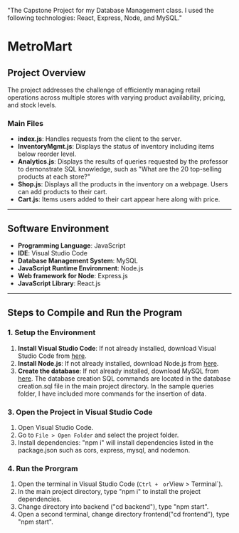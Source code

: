 "The Capstone Project for my Database Management class. I used the following technologies: React, Express, Node, and MySQL." 
# MetroMart

## Project Overview
The project addresses the challenge of efficiently managing retail operations across multiple stores with varying product availability, pricing, and stock levels. 

### Main Files
- **index.js**: Handles requests from the client to the server.
- **InventoryMgmt.js**: Displays the status of inventory including items below reorder level. 
- **Analytics.js**: Displays the results of queries requested by the professor to demonstrate SQL knowledge, such as "What are the 20 top-selling products at each store?"
- **Shop.js**: Displays all the products in the inventory on a webpage. Users can add products to their cart.
- **Cart.js**: Items users added to their cart appear here along with price. 

---

## Software Environment
- **Programming Language**: JavaScript
- **IDE**: Visual Studio Code
- **Database Management System**: MySQL
- **JavaScript Runtime Environment**: Node.js
- **Web framework for Node**: Express.js
- **JavaScript Library**: React.js

---

## Steps to Compile and Run the Program

### 1. Setup the Environment

1. **Install Visual Studio Code**: If not already installed, download Visual Studio Code from [here](https://code.visualstudio.com/).
2. **Install Node.js**: If not already installed, download Node.js from [here]([https://code.visualstudio.com/](https://nodejs.org/en/download/prebuilt-installer)).
3. **Create the database**: If not already installed, download MySQL from [here](https://www.mysql.com/downloads/). The database creation SQL commands are located in the database creation.sql file in the main project directory. In the sample queries folder, I have included more commands for the insertion of data. 

### 3. Open the Project in Visual Studio Code
1. Open Visual Studio Code.
2. Go to `File > Open Folder` and select the project folder.
3. Install dependencies: "npm i" will install dependencies listed in the package.json such as cors, express, mysql, and nodemon.


### 4. Run the Prorgram
1. Open the terminal in Visual Studio Code (`Ctrl + ` ` or `View > Terminal`).
2. In the main project directory, type "npm i" to install the project dependencies.
3. Change directory into backend ("cd backend"), type "npm start".
4. Open a second terminal, change directory frontend("cd frontend"), type "npm start".
